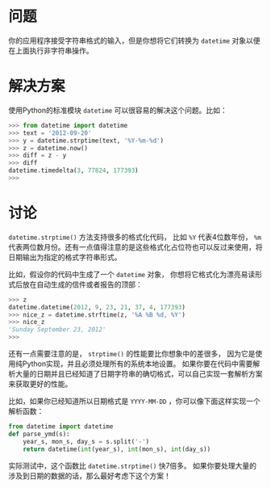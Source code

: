 # 问题

你的应用程序接受字符串格式的输入，但是你想将它们转换为 `datetime` 对象以便在上面执行非字符串操作。

# 解决方案

使用Python的标准模块 `datetime` 可以很容易的解决这个问题。比如：

```python
>>> from datetime import datetime
>>> text = '2012-09-20'
>>> y = datetime.strptime(text, '%Y-%m-%d')
>>> z = datetime.now()
>>> diff = z - y
>>> diff
datetime.timedelta(3, 77824, 177393)
>>>
```

# 讨论

`datetime.strptime()` 方法支持很多的格式化代码， 比如 `%Y` 代表4位数年份， `%m` 代表两位数月份。还有一点值得注意的是这些格式化占位符也可以反过来使用，将日期输出为指定的格式字符串形式。

比如，假设你的代码中生成了一个 `datetime` 对象， 你想将它格式化为漂亮易读形式后放在自动生成的信件或者报告的顶部：

```python
>>> z
datetime.datetime(2012, 9, 23, 21, 37, 4, 177393)
>>> nice_z = datetime.strftime(z, '%A %B %d, %Y')
>>> nice_z
'Sunday September 23, 2012'
>>>
```

还有一点需要注意的是， `strptime()` 的性能要比你想象中的差很多， 因为它是使用纯Python实现，并且必须处理所有的系统本地设置。 如果你要在代码中需要解析大量的日期并且已经知道了日期字符串的确切格式，可以自己实现一套解析方案来获取更好的性能。

 比如，如果你已经知道所以日期格式是 `YYYY-MM-DD` ，你可以像下面这样实现一个解析函数：
 
```python
from datetime import datetime
def parse_ymd(s):
    year_s, mon_s, day_s = s.split('-')
    return datetime(int(year_s), int(mon_s), int(day_s))
```

实际测试中，这个函数比 `datetime.strptime()` 快7倍多。 如果你要处理大量的涉及到日期的数据的话，那么最好考虑下这个方案！
